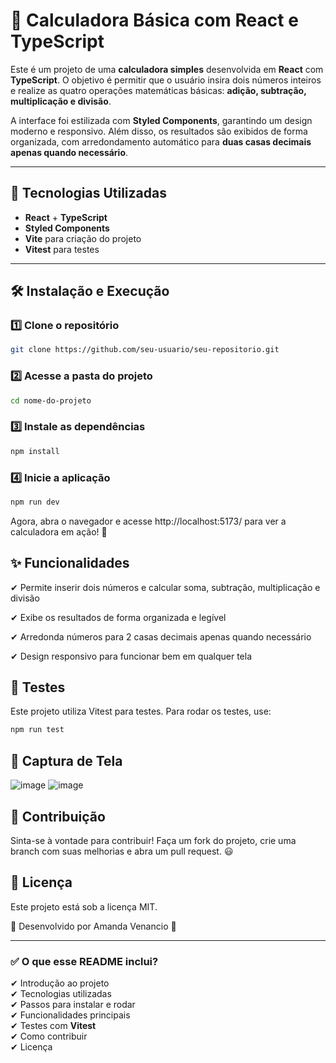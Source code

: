 # 🧮 Calculadora Básica com React e TypeScript  

Este é um projeto de uma **calculadora simples** desenvolvida em **React** com **TypeScript**. O objetivo é permitir que o usuário insira dois números inteiros e realize as quatro operações matemáticas básicas: **adição, subtração, multiplicação e divisão**.  

A interface foi estilizada com **Styled Components**, garantindo um design moderno e responsivo. Além disso, os resultados são exibidos de forma organizada, com arredondamento automático para **duas casas decimais apenas quando necessário**.  

---

## 🚀 **Tecnologias Utilizadas**
- **React** + **TypeScript**  
- **Styled Components**  
- **Vite** para criação do projeto  
- **Vitest** para testes  

---

## 🛠️ **Instalação e Execução**
### 1️⃣ **Clone o repositório**  
```sh
git clone https://github.com/seu-usuario/seu-repositorio.git
```

### 2️⃣ **Acesse a pasta do projeto**
```sh
cd nome-do-projeto
```

### 3️⃣ **Instale as dependências**
```sh
npm install
```

### 4️⃣ **Inicie a aplicação**
```sh
npm run dev
```

Agora, abra o navegador e acesse http://localhost:5173/ para ver a calculadora em ação! 🚀

## ✨ Funcionalidades


✔ Permite inserir dois números e calcular soma, subtração, multiplicação e divisão

✔ Exibe os resultados de forma organizada e legível

✔ Arredonda números para 2 casas decimais apenas quando necessário

✔ Design responsivo para funcionar bem em qualquer tela

## 🧪 Testes

Este projeto utiliza Vitest para testes. Para rodar os testes, use:
```sh
npm run test
```

## 📸 Captura de Tela

![image](https://github.com/user-attachments/assets/29fd593f-977e-417b-b5f9-d3c714d0d44f)
![image](https://github.com/user-attachments/assets/c8dd387e-18e0-4ffb-89c2-d9c94345859f)

## 🔗 Contribuição

Sinta-se à vontade para contribuir! Faça um fork do projeto, crie uma branch com suas melhorias e abra um pull request. 😃

## 📄 Licença

Este projeto está sob a licença MIT.

📌 Desenvolvido por Amanda Venancio 🚀

---

### **✅ O que esse README inclui?**  
✔ Introdução ao projeto  
✔ Tecnologias utilizadas  
✔ Passos para instalar e rodar  
✔ Funcionalidades principais  
✔ Testes com **Vitest**  
✔ Como contribuir  
✔ Licença  

